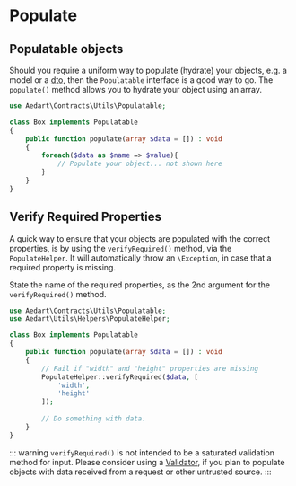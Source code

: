 # Populate

## Populatable objects

Should you require a uniform way to populate (hydrate) your objects, e.g. a model or a [dto](https://en.wikipedia.org/wiki/Data_transfer_object), then the `Populatable` interface is a good way to go.
The `populate()` method allows you to hydrate your object using an array. 

```php
use Aedart\Contracts\Utils\Populatable;

class Box implements Populatable
{
    public function populate(array $data = []) : void
    {
        foreach($data as $name => $value){
            // Populate your object... not shown here
        }
    }
}
```

## Verify Required Properties

A quick way to ensure that your objects are populated with the correct properties, is by using the `verifyRequired()` method, via the `PopulateHelper`.
It will automatically throw an `\Exception`, in case that a required property is missing.

State the name of the required properties, as the 2nd argument for the `verifyRequired()` method.

```php
use Aedart\Contracts\Utils\Populatable;
use Aedart\Utils\Helpers\PopulateHelper;

class Box implements Populatable
{
    public function populate(array $data = []) : void
    {
        // Fail if "width" and "height" properties are missing
        PopulateHelper::verifyRequired($data, [
            'width',
            'height'
        ]);
        
        // Do something with data.
    }
}
```

::: warning
`verifyRequired()` is not intended to be a saturated validation method for input.
Please consider using a [Validator](https://laravel.com/docs/5.8/validation#validating-arrays), if you plan to populate objects with data received from a request or other untrusted source.
:::
